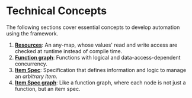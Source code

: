 # Technical Concepts

The following sections cover essential concepts to develop automation using the framework.

1. **[Resources]**: An any-map, whose values' read and write access are checked at runtime instead of compile time.
2. **[Function graph]**: Functions with logical and data-access-dependent concurrency.
3. **[Item Spec]**: Specification that defines information and logic to manage an *arbitrary item*.
4. **[Item Spec graph]**: Like a function graph, where each node is not just a function, but an item spec.

[Resources]: technical_concepts/resources.html
[Item Spec graph]: technical_concepts/item_spec_graph.html
[Item Spec]: technical_concepts/item_spec.html
[Function graph]: technical_concepts/function_graph.html
